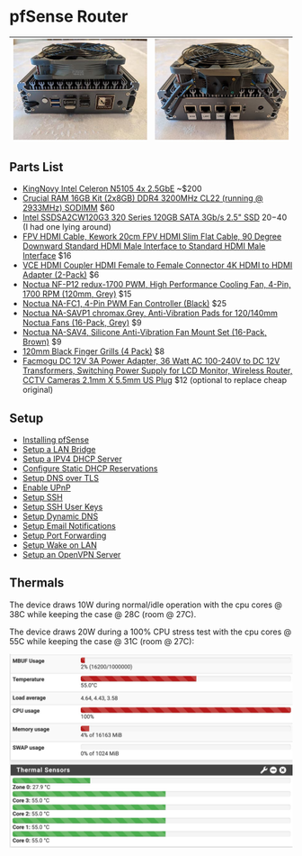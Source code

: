 # pfSense Router

| ![routerfront] | ![routerback] |
|----------------|---------------|

[routerfront]: router.front.jpg
[routerback]: router.back.jpg

## Parts List  
* [KingNovy Intel Celeron N5105 4x 2.5GbE](https://www.aliexpress.com/item/3256803806996430.html) ~$200
* [Crucial RAM 16GB Kit (2x8GB) DDR4 3200MHz CL22 (running @ 2933MHz) SODIMM](https://www.amazon.com/dp/B08C4WV6FT) $60
* [Intel SSDSA2CW120G3 320 Series 120GB SATA 3Gb/s 2.5" SSD](https://www.ebay.com/sch/i.html?_nkw=SSDSA2CW120G3) $20-$40 (I had one lying around)
* [FPV HDMI Cable, Kework 20cm FPV HDMI Slim Flat Cable, 90 Degree Downward Standard HDMI Male Interface to Standard HDMI Male Interface](https://www.amazon.com/dp/B07FHXF3LS) $16
* [VCE HDMI Coupler HDMI Female to Female Connector 4K HDMI to HDMI Adapter (2-Pack)](https://www.amazon.com/dp/B00V7SFR8Y) $6
* [Noctua NF-P12 redux-1700 PWM, High Performance Cooling Fan, 4-Pin, 1700 RPM (120mm, Grey)](https://www.amazon.com/dp/B07CG2PGY6) $15
* [Noctua NA-FC1, 4-Pin PWM Fan Controller (Black)](https://www.amazon.com/dp/B072M2HKSN) $25
* [Noctua NA-SAVP1 chromax.Grey, Anti-Vibration Pads for 120/140mm Noctua Fans (16-Pack, Grey)](https://www.amazon.com/dp/B07SWRXT3D) $9
* [Noctua NA-SAV4, Silicone Anti-Vibration Fan Mount Set (16-Pack, Brown)](https://www.amazon.com/dp/B071W6KYCG) $9
* [120mm Black Finger Grills (4 Pack)](https://www.amazon.com/dp/B01H0P7OC4) $8
* [Facmogu DC 12V 3A Power Adapter, 36 Watt AC 100-240V to DC 12V Transformers, Switching Power Supply for LCD Monitor, Wireless Router, CCTV Cameras 2.1mm X 5.5mm US Plug](https://www.amazon.com/dp/B073WSWT34) $12 (optional to replace cheap original)

## Setup
* [Installing pfSense](install.md)
* [Setup a LAN Bridge](lanbridge.md)
* [Setup a IPV4 DHCP Server](dhcpserver.md)
* [Configure Static DHCP Reservations](dhcpstatic.md)
* [Setup DNS over TLS](dot.md)
* [Enable UPnP](upnp.md)
* [Setup SSH](ssh.md)
* [Setup SSH User Keys](sshkeys.md)
* [Setup Dynamic DNS](ddns.md)
* [Setup Email Notifications](email.md)
* [Setup Port Forwarding](portforwarding.md)
* [Setup Wake on LAN](wol.md)
* [Setup an OpenVPN Server](openvpn.md)

## Thermals

The device draws 10W during normal/idle operation with the cpu cores @ 38C while keeping the case @ 28C (room @ 27C).  

The device draws 20W during a 100% CPU stress test with the cpu cores @ 55C while keeping the case @ 31C (room @ 27C):

![alt text](cpuburn.jpg "cpuburn")
